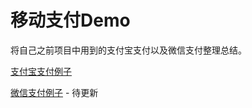 # 移动支付Demo

将自己之前项目中用到的支付宝支付以及微信支付整理总结。

[支付宝支付例子](https://github.com/dkylin/MobilePaymentDemo/tree/master/Android-Alipay)

[微信支付例子](#) - 待更新
